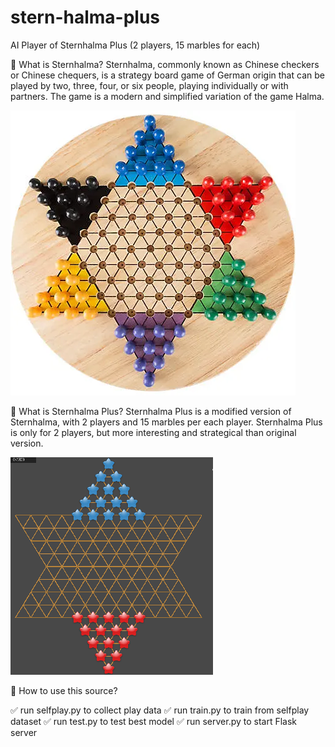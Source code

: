 # stern-halma-plus
AI Player of Sternhalma Plus (2 players, 15 marbles for each)

🎈 What is Sternhalma?
Sternhalma, commonly known as Chinese checkers or Chinese chequers, is a strategy board game of German origin that can be played by two, three, four, or six people, playing individually or with partners. The game is a modern and simplified variation of the game Halma.

![](img/original_halma.webp)

🎈 What is Sternhalma Plus?
Sternhalma Plus is a modified version of Sternhalma, with 2 players and 15 marbles per each player. Sternhalma Plus is only for 2 players, but more interesting and strategical than original version.

![](img/halma_plus.png)

💬 How to use this source?

   ✅ run selfplay.py to collect play data
   ✅ run train.py to train from selfplay dataset
   ✅ run test.py to test best model
   ✅ run server.py to start Flask server
